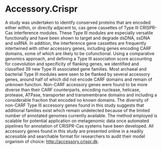 # Accessory.Crispr

A study was undertaken to identify conserved proteins that are encoded either within, or directly
adjacent to, cas gene cassettes of Type III CRISPR-Cas interference modules. These Type III
modules are especially versatile functionally and have been shown to target and degrade dsDNA,
ssDNA and ssRNA. In addition, the interference gene cassettes are frequently intertwined with
other accessory genes, including genes encoding CARF domains, some of which are likely to be
cofunctional. Using a comparative genomics approach, and defining a Type III association score
accounting for coevolution and specificity of flanking genes, we identified and classified 39 new
Type III associated gene families. Most archaeal and bacterial Type III modules were seen to be
flanked by several accessory genes, around half of which did not encode CARF domains and
remain of unknown function. Non-CARF accessory genes were found to be more diverse than their
CARF counterparts, encoding nuclease, helicase, protease, ATPase, transporter and transmembrane
domains and including a considerable fraction that encoded no known domains. The diversity of
non-CARF Type III accessory genes found in this study suggests that additional families exist
which remain undetected because of the limited number of annotated genomes currently available.
The method employed is scalable for potential application on metagenomic data once automated
pipelines for annotation of CRISPR-Cas systems have been developed. All accessory genes found in
this study are presented online in a readily accessible and searchable format for researchers to audit
their model organism of choice: http://accessory.crispr.dk.

